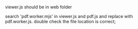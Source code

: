 viewer.js should be in web folder

search 'pdf.worker.mjs' in viewer.js and pdf.js and replace with pdf.worker.js. double check the file location is correct;
